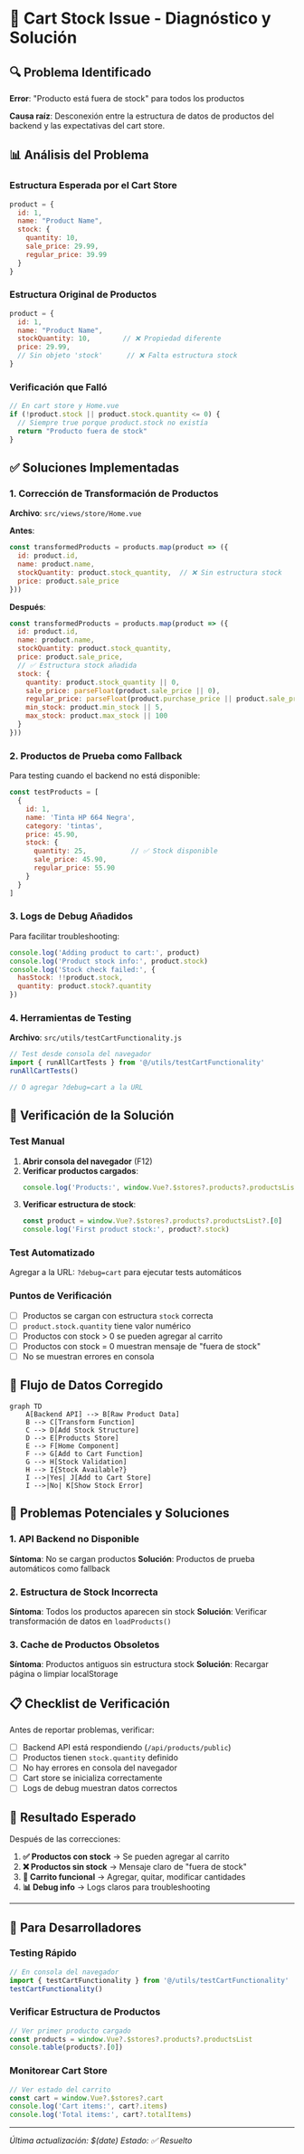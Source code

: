 # 🛒 Cart Stock Issue - Diagnóstico y Solución

## 🔍 **Problema Identificado**

**Error**: "Producto está fuera de stock" para todos los productos

**Causa raíz**: Desconexión entre la estructura de datos de productos del backend y las expectativas del cart store.

## 📊 **Análisis del Problema**

### **Estructura Esperada por el Cart Store**
```javascript
product = {
  id: 1,
  name: "Product Name",
  stock: {
    quantity: 10,
    sale_price: 29.99,
    regular_price: 39.99
  }
}
```

### **Estructura Original de Productos**
```javascript
product = {
  id: 1,
  name: "Product Name",
  stockQuantity: 10,        // ❌ Propiedad diferente
  price: 29.99,
  // Sin objeto 'stock'      // ❌ Falta estructura stock
}
```

### **Verificación que Falló**
```javascript
// En cart store y Home.vue
if (!product.stock || product.stock.quantity <= 0) {
  // Siempre true porque product.stock no existía
  return "Producto fuera de stock"
}
```

## ✅ **Soluciones Implementadas**

### **1. Corrección de Transformación de Productos**

**Archivo**: `src/views/store/Home.vue`

**Antes**:
```javascript
const transformedProducts = products.map(product => ({
  id: product.id,
  name: product.name,
  stockQuantity: product.stock_quantity,  // ❌ Sin estructura stock
  price: product.sale_price
}))
```

**Después**:
```javascript
const transformedProducts = products.map(product => ({
  id: product.id,
  name: product.name,
  stockQuantity: product.stock_quantity,
  price: product.sale_price,
  // ✅ Estructura stock añadida
  stock: {
    quantity: product.stock_quantity || 0,
    sale_price: parseFloat(product.sale_price || 0),
    regular_price: parseFloat(product.purchase_price || product.sale_price || 0),
    min_stock: product.min_stock || 5,
    max_stock: product.max_stock || 100
  }
}))
```

### **2. Productos de Prueba como Fallback**

Para testing cuando el backend no está disponible:

```javascript
const testProducts = [
  {
    id: 1,
    name: 'Tinta HP 664 Negra',
    category: 'tintas',
    price: 45.90,
    stock: {
      quantity: 25,           // ✅ Stock disponible
      sale_price: 45.90,
      regular_price: 55.90
    }
  }
]
```

### **3. Logs de Debug Añadidos**

Para facilitar troubleshooting:

```javascript
console.log('Adding product to cart:', product)
console.log('Product stock info:', product.stock)
console.log('Stock check failed:', { 
  hasStock: !!product.stock, 
  quantity: product.stock?.quantity 
})
```

### **4. Herramientas de Testing**

**Archivo**: `src/utils/testCartFunctionality.js`

```javascript
// Test desde consola del navegador
import { runAllCartTests } from '@/utils/testCartFunctionality'
runAllCartTests()

// O agregar ?debug=cart a la URL
```

## 🧪 **Verificación de la Solución**

### **Test Manual**

1. **Abrir consola del navegador** (F12)
2. **Verificar productos cargados**:
   ```javascript
   console.log('Products:', window.Vue?.$stores?.products?.productsList)
   ```
3. **Verificar estructura de stock**:
   ```javascript
   const product = window.Vue?.$stores?.products?.productsList?.[0]
   console.log('First product stock:', product?.stock)
   ```

### **Test Automatizado**

Agregar a la URL: `?debug=cart` para ejecutar tests automáticos

### **Puntos de Verificación**

- [ ] Productos se cargan con estructura `stock` correcta
- [ ] `product.stock.quantity` tiene valor numérico
- [ ] Productos con stock > 0 se pueden agregar al carrito
- [ ] Productos con stock = 0 muestran mensaje de "fuera de stock"
- [ ] No se muestran errores en consola

## 🔄 **Flujo de Datos Corregido**

```mermaid
graph TD
    A[Backend API] --> B[Raw Product Data]
    B --> C[Transform Function]
    C --> D[Add Stock Structure]
    D --> E[Products Store]
    E --> F[Home Component]
    F --> G[Add to Cart Function]
    G --> H[Stock Validation]
    H --> I{Stock Available?}
    I -->|Yes| J[Add to Cart Store]
    I -->|No| K[Show Stock Error]
```

## 🚨 **Problemas Potenciales y Soluciones**

### **1. API Backend no Disponible**
**Síntoma**: No se cargan productos
**Solución**: Productos de prueba automáticos como fallback

### **2. Estructura de Stock Incorrecta**
**Síntoma**: Todos los productos aparecen sin stock
**Solución**: Verificar transformación de datos en `loadProducts()`

### **3. Cache de Productos Obsoletos**
**Síntoma**: Productos antiguos sin estructura stock
**Solución**: Recargar página o limpiar localStorage

## 📋 **Checklist de Verificación**

Antes de reportar problemas, verificar:

- [ ] Backend API está respondiendo (`/api/products/public`)
- [ ] Productos tienen `stock.quantity` definido
- [ ] No hay errores en consola del navegador
- [ ] Cart store se inicializa correctamente
- [ ] Logs de debug muestran datos correctos

## 🎯 **Resultado Esperado**

Después de las correcciones:

1. **✅ Productos con stock** → Se pueden agregar al carrito
2. **❌ Productos sin stock** → Mensaje claro de "fuera de stock"
3. **🛒 Carrito funcional** → Agregar, quitar, modificar cantidades
4. **📊 Debug info** → Logs claros para troubleshooting

---

## 🔧 **Para Desarrolladores**

### **Testing Rápido**

```javascript
// En consola del navegador
import { testCartFunctionality } from '@/utils/testCartFunctionality'
testCartFunctionality()
```

### **Verificar Estructura de Productos**

```javascript
// Ver primer producto cargado
const products = window.Vue?.$stores?.products?.productsList
console.table(products?.[0])
```

### **Monitorear Cart Store**

```javascript
// Ver estado del carrito
const cart = window.Vue?.$stores?.cart
console.log('Cart items:', cart?.items)
console.log('Total items:', cart?.totalItems)
```

---

*Última actualización: $(date)*
*Estado: ✅ Resuelto*